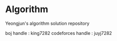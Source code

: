 # Algorithm
Yeongjun's algorithm solution repository

boj handle : king7282
codeforces handle : juyj7282
